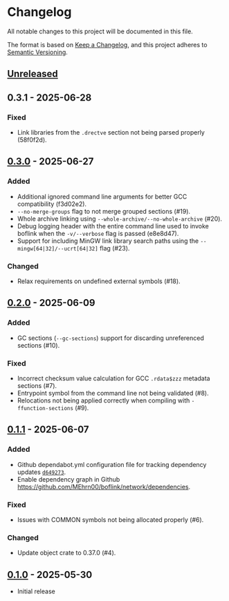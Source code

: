 # Changelog

All notable changes to this project will be documented in this file.

The format is based on [Keep a Changelog](https://keepachangelog.com/en/1.1.0/),
and this project adheres to [Semantic Versioning](https://semver.org/spec/v2.0.0.html).

## [Unreleased]

## 0.3.1 - 2025-06-28

### Fixed

- Link libraries from the `.drectve` section not being parsed properly (58f0f2d).

## [0.3.0] - 2025-06-27

### Added

- Additional ignored command line arguments for better GCC compatibility (f3d02e2).
- `--no-merge-groups` flag to not merge grouped sections (#19).
- Whole archive linking using `--whole-archive/--no-whole-archive` (#20).
- Debug logging header with the entire command line used to invoke boflink when the `-v/--verbose` flag is passed (e8e8d47).
- Support for including MinGW link library search paths using the `--mingw[64|32]/--ucrt[64|32]` flag (#23).

### Changed

- Relax requirements on undefined external symbols (#18).

## [0.2.0] - 2025-06-09

### Added

- GC sections (`--gc-sections`) support for discarding unreferenced sections (#10).

### Fixed

- Incorrect checksum value calculation for GCC `.rdata$zzz` metadata sections (#7).
- Entrypoint symbol from the command line not being validated (#8).
- Relocations not being applied correctly when compiling with  `-ffunction-sections` (#9).

## [0.1.1] - 2025-06-07

### Added

- Github dependabot.yml configuration file for tracking dependency updates [`d649273`](https://github.com/MEhrn00/boflink/commit/d6492734b6f8df84f0cffebf69ac1522632ce658).
- Enable dependency graph in Github https://github.com/MEhrn00/boflink/network/dependencies.

### Fixed

- Issues with COMMON symbols not being allocated properly (#6).

### Changed

- Update object crate to 0.37.0 (#4).

## [0.1.0] - 2025-05-30

- Initial release

[unreleased]: https://github.com/MEhrn00/boflink/compare/v0.3.1...HEAD
[0.3.1]: https://github.com/MEhrn00/boflink/compare/v0.3.0...v0.3.1
[0.3.0]: https://github.com/MEhrn00/boflink/compare/v0.2.0...v0.3.0
[0.2.0]: https://github.com/MEhrn00/boflink/compare/v0.1.1...v0.2.0
[0.1.1]: https://github.com/MEhrn00/boflink/compare/v0.1.0...v0.1.1
[0.1.0]: https://github.com/MEhrn00/boflink/releases/tag/v0.1.0
